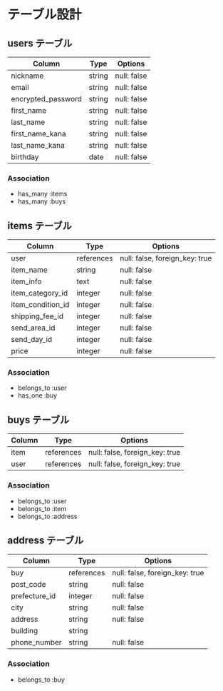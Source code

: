 # テーブル設計

## users テーブル

| Column             | Type       | Options     |
| ------------------ | ---------- | ----------- |
| nickname           | string     | null: false |
| email              | string     | null: false |
| encrypted_password | string     | null: false |
| first_name         | string     | null: false |
| last_name          | string     | null: false |
| first_name_kana    | string     | null: false |
| last_name_kana     | string     | null: false |
| birthday           | date       | null: false |

### Association

- has_many :items
- has_many :buys


## items テーブル

| Column            | Type       | Options                        |
| ----------------- | ---------- | ------------------------------ |
| user              | references | null: false, foreign_key: true |
| item_name         | string     | null: false                    |
| item_info         | text       | null: false                    |
| item_category_id  | integer    | null: false                    |
| item_condition_id | integer    | null: false                    |
| shipping_fee_id   | integer    | null: false                    |
| send_area_id      | integer    | null: false                    |
| send_day_id       | integer    | null: false                    |
| price             | integer    | null: false                    |

### Association

- belongs_to :user
- has_one :buy


## buys テーブル

| Column         | Type       | Options                        |
| -------------- | ---------- | ------------------------------ |
| item           | references | null: false, foreign_key: true |
| user           | references | null: false, foreign_key: true |

### Association

- belongs_to :user
- belongs_to :item
- belongs_to :address

## address テーブル

| Column         | Type       | Options                        |
| -------------- | ---------- | ------------------------------ |
| buy            | references | null: false, foreign_key: true |
| post_code      | string     | null: false                    |
| prefecture_id  | integer    | null: false                    |
| city           | string     | null: false                    |
| address        | string     | null: false                    |
| building       | string     |                                |
| phone_number   | string     | null: false                    |

### Association

- belongs_to :buy

